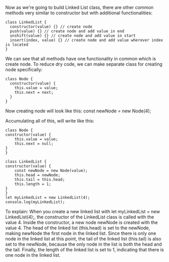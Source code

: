 Now as we're going to build Linked List class, there are other common methods very similar to constructor but with additional functionalities:

    class LinkedList {
      constructor(value) {} // create node
      push(value) {} // create node and add value in end
      unshift(value) {} // create node and add value in start
      insert(index, value) {} // create node and add value wherever index is located
    }

We can see that all methods have one functionality in common which is create node. To reduce dry code, we can make separate class for creating node specifically:

    class Node {
      constructor(value) {
        this.value = value;
        this.next = next;
      }
    }

Now creating node will look like this: const newNode = new Node(4);

Accumulating all of this, will write like this:

    class Node {
    constructor(value) {
        this.value = value;
        this.next = null;
    }
    }

    class LinkedList {
    constructor(value) {
        const newNode = new Node(value);
        this.head = newNode;
        this.tail = this.head;
        this.length = 1;
    }
    }
    let myLinkedList = new LinkedList(4);
    console.log(myLinkedList);

To explain:
When you create a new linked list with let myLinkedList = new LinkedList(4);, the constructor of the LinkedList class is called with the value 4.
Inside the constructor, a new node newNode is created with the value 4.
The head of the linked list (this.head) is set to the newNode, making newNode the first node in the linked list.
Since there is only one node in the linked list at this point, the tail of the linked list (this.tail) is also set to the newNode, because the only node in the list is both the head and the tail.
Finally, the length of the linked list is set to 1, indicating that there is one node in the linked list.
